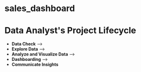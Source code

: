 # sales_dashboard
# Data Analyst's Project Lifecycle

- **Data Check**  -->  
- **Explore Data**  -->  
- **Analyze and Visualize Data**  -->  
- **Dashboarding**  -->  
- **Communicate Insights**
